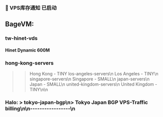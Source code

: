 ### 📢 VPS库存通知 已启动

## BageVM:
### tw-hinet-vds
#### Hinet Dynamic 600M

### hong-kong-servers
> 
> > Hong Kong - TINY
> > los-angeles-servers\n
> > Los Angeles - TINY\n
> > singapore-servers\n
> > Singapore - SMALL\n
> > japan-servers\n
> > Japan - SMALL\n
> > united-kingdom-servers\n
> > United Kingdom - TINY\n\n


### Halo: > tokyo-japan-bgp\n> Tokyo Japan BGP VPS-Traffic billing\n\n-----------------\n
